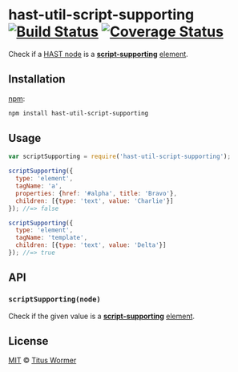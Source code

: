 # hast-util-script-supporting [![Build Status][build-badge]][build-page] [![Coverage Status][coverage-badge]][coverage-page]

Check if a [HAST node][hast] is a [**script-supporting**][spec] [element][].

## Installation

[npm][]:

```bash
npm install hast-util-script-supporting
```

## Usage

```javascript
var scriptSupporting = require('hast-util-script-supporting');

scriptSupporting({
  type: 'element',
  tagName: 'a',
  properties: {href: '#alpha', title: 'Bravo'},
  children: [{type: 'text', value: 'Charlie'}]
}); //=> false

scriptSupporting({
  type: 'element',
  tagName: 'template',
  children: [{type: 'text', value: 'Delta'}]
}); //=> true
```

## API

### `scriptSupporting(node)`

Check if the given value is a [**script-supporting**][spec] [element][].

## License

[MIT][license] © [Titus Wormer][author]

<!-- Definition -->

[build-badge]: https://img.shields.io/travis/syntax-tree/hast-util-script-supporting.svg

[build-page]: https://travis-ci.org/syntax-tree/hast-util-script-supporting

[coverage-badge]: https://img.shields.io/codecov/c/github/syntax-tree/hast-util-script-supporting.svg

[coverage-page]: https://codecov.io/github/syntax-tree/hast-util-script-supporting?branch=master

[npm]: https://docs.npmjs.com/cli/install

[license]: LICENSE

[author]: http://wooorm.com

[hast]: https://github.com/syntax-tree/hast

[element]: https://github.com/syntax-tree/hast#element

[spec]: https://html.spec.whatwg.org/#script-supporting-elements
